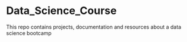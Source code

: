 # Data_Science_Course
This repo contains projects, documentation and resources about a data science bootcamp
